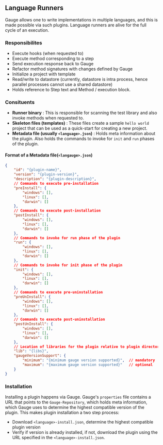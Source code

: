## Language Runners

Gauge allows one to write implementations in multiple languages, and this is made possible via such plugins. Language runners are alive for the full cycle of an execution.

### Responsibilites

- Execute hooks (when requested to)
- Execute method corresponding to a step
- Send execution response back to Gauge
- Refactor method signatures with changes defined by Gauge
- Initialize a project with template
- Read/write to datastore (currently, datastore is intra process, hence parallel processes cannot use a shared datastore)
- Holds reference to Step text and Method / execution block.

### Consituents

- **Runner binary** : This is responsible for scanning the test library and also invoke methods when requested to.
- **Skeleton files (templates)** : These files create a sample `hello world` project that can be used as a quick-start for creating a new project.
- **Metadata file (usually `<language>.json`)** : Holds meta information about the plugin. Also holds the commands to invoke for `init` and `run` phases of the plugin.

#### Format of a Metadata file(`<langauge>.json`)
```json
{
    "id": "{plugin-name}",
    "version": "{plugin-version}",
    "description": "{plugin-description}",
    // Commands to execute pre-installation
    "preInstall": {
        "windows": [],
        "linux": [],
        "darwin": []
    },
    // Commands to execute post-installation
    "postInstall": {
        "windows": [],
        "linux": [],
        "darwin": []
    },
    // Commands to invoke for run phase of the plugin
    "run": {
        "windows": [],
        "linux": [],
        "darwin": []
    },
    // Commands to invoke for init phase of the plugin
    "init": {
        "windows": [],
        "linux": [],
        "darwin": []
    },
    // Commands to execute pre-uninstallation
    "preUnInstall": {
        "windows": [],
        "linux": [],
        "darwin": []
    },
    // Commands to execute post-uninstallation
    "postUnInstall": {
        "windows": [],
        "linux": [],
        "darwin": []
    },
    // Location of libraries for the plugin relative to plugin directory
    "lib": "{libs}",
    "gaugeVersionSupport": {
        "minimum": "{minimum gauge version supported}",  // mandatory
        "maximum": "{maximum gauge version supported}"   // optional
    }
}
```

### Installation

Installing a plugin happens via Gauge. Gauge's `properties` file contains a URL that points to the `Gauge-Repository`, which holds meta information, which Gauge uses to determine the highest compatible version of the plugin.
This makes plugin installation a two step process:
- Download `<language>-install.json`, determine the highest compatible plugin version
- Verify if version is already installed, if not, download the plugin using the URL specified in the `<language>-install.json`.
